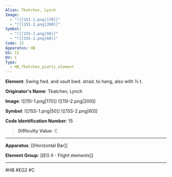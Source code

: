 ```yaml
---
Alias: Tkatchev, Lynch
Image:
  - "![[15I-1.png|170]]"
  - "![[15I-2.png|200]]"
Symbol:
  - "![[15S-1.png|50]]"
  - "![[15S-2.png|60]]"
Code: 15
Apparatus: HB
EG: II
DV: C
Type:
  - HB_Tkatchev_piatti_element
---
```

**Element**: Swing fwd. and vault bwd. strad. to hang, also with 1⁄2 t.

**Originator's Name**: Tkatchev, Lynch

**Image**:
![[15I-1.png|170]]
![[15I-2.png|200]]

**Symbol**:
![[15S-1.png|50]]
![[15S-2.png|60]]

**Code Identification Number**: 15

>**Difficulty Value**: C

___
**Apparatus**: [[Horizontal Bar]]

**Element Group**: [[EG II - Flight elements]]
___
#HB #EG2 #C
